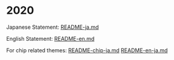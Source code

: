 # 2020

Japanese Statement: [README-ja.md](README-ja.md)

English Statement: [README-en.md](README-en.md)


For chip related themes: [README-chip-ja.md](README-chip-ja.md) [README-en-ja.md](README-en-ja.md)
